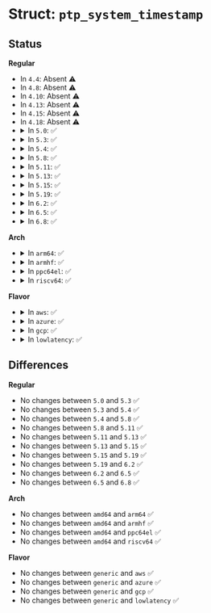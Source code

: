 # Struct: <code>ptp_system_timestamp</code>

## Status
<b>Regular</b>
<ul>
<li>
In <code>4.4</code>: Absent ⚠️
</li>
<li>
In <code>4.8</code>: Absent ⚠️
</li>
<li>
In <code>4.10</code>: Absent ⚠️
</li>
<li>
In <code>4.13</code>: Absent ⚠️
</li>
<li>
In <code>4.15</code>: Absent ⚠️
</li>
<li>
In <code>4.18</code>: Absent ⚠️
</li>
<li>
<details>
<summary>In <code>5.0</code>: ✅</summary>

```c
struct ptp_system_timestamp {
    struct timespec64 pre_ts;
    struct timespec64 post_ts;
};
```
</details>
</li>
<li>
<details>
<summary>In <code>5.3</code>: ✅</summary>

```c
struct ptp_system_timestamp {
    struct timespec64 pre_ts;
    struct timespec64 post_ts;
};
```
</details>
</li>
<li>
<details>
<summary>In <code>5.4</code>: ✅</summary>

```c
struct ptp_system_timestamp {
    struct timespec64 pre_ts;
    struct timespec64 post_ts;
};
```
</details>
</li>
<li>
<details>
<summary>In <code>5.8</code>: ✅</summary>

```c
struct ptp_system_timestamp {
    struct timespec64 pre_ts;
    struct timespec64 post_ts;
};
```
</details>
</li>
<li>
<details>
<summary>In <code>5.11</code>: ✅</summary>

```c
struct ptp_system_timestamp {
    struct timespec64 pre_ts;
    struct timespec64 post_ts;
};
```
</details>
</li>
<li>
<details>
<summary>In <code>5.13</code>: ✅</summary>

```c
struct ptp_system_timestamp {
    struct timespec64 pre_ts;
    struct timespec64 post_ts;
};
```
</details>
</li>
<li>
<details>
<summary>In <code>5.15</code>: ✅</summary>

```c
struct ptp_system_timestamp {
    struct timespec64 pre_ts;
    struct timespec64 post_ts;
};
```
</details>
</li>
<li>
<details>
<summary>In <code>5.19</code>: ✅</summary>

```c
struct ptp_system_timestamp {
    struct timespec64 pre_ts;
    struct timespec64 post_ts;
};
```
</details>
</li>
<li>
<details>
<summary>In <code>6.2</code>: ✅</summary>

```c
struct ptp_system_timestamp {
    struct timespec64 pre_ts;
    struct timespec64 post_ts;
};
```
</details>
</li>
<li>
<details>
<summary>In <code>6.5</code>: ✅</summary>

```c
struct ptp_system_timestamp {
    struct timespec64 pre_ts;
    struct timespec64 post_ts;
};
```
</details>
</li>
<li>
<details>
<summary>In <code>6.8</code>: ✅</summary>

```c
struct ptp_system_timestamp {
    struct timespec64 pre_ts;
    struct timespec64 post_ts;
};
```
</details>
</li>
</ul>
<b>Arch</b>
<ul>
<li>
<details>
<summary>In <code>arm64</code>: ✅</summary>

```c
struct ptp_system_timestamp {
    struct timespec64 pre_ts;
    struct timespec64 post_ts;
};
```
</details>
</li>
<li>
<details>
<summary>In <code>armhf</code>: ✅</summary>

```c
struct ptp_system_timestamp {
    struct timespec64 pre_ts;
    struct timespec64 post_ts;
};
```
</details>
</li>
<li>
<details>
<summary>In <code>ppc64el</code>: ✅</summary>

```c
struct ptp_system_timestamp {
    struct timespec64 pre_ts;
    struct timespec64 post_ts;
};
```
</details>
</li>
<li>
<details>
<summary>In <code>riscv64</code>: ✅</summary>

```c
struct ptp_system_timestamp {
    struct timespec64 pre_ts;
    struct timespec64 post_ts;
};
```
</details>
</li>
</ul>
<b>Flavor</b>
<ul>
<li>
<details>
<summary>In <code>aws</code>: ✅</summary>

```c
struct ptp_system_timestamp {
    struct timespec64 pre_ts;
    struct timespec64 post_ts;
};
```
</details>
</li>
<li>
<details>
<summary>In <code>azure</code>: ✅</summary>

```c
struct ptp_system_timestamp {
    struct timespec64 pre_ts;
    struct timespec64 post_ts;
};
```
</details>
</li>
<li>
<details>
<summary>In <code>gcp</code>: ✅</summary>

```c
struct ptp_system_timestamp {
    struct timespec64 pre_ts;
    struct timespec64 post_ts;
};
```
</details>
</li>
<li>
<details>
<summary>In <code>lowlatency</code>: ✅</summary>

```c
struct ptp_system_timestamp {
    struct timespec64 pre_ts;
    struct timespec64 post_ts;
};
```
</details>
</li>
</ul>

## Differences
<b>Regular</b>
<ul>
<li>
No changes between <code>5.0</code> and <code>5.3</code> ✅
</li>
<li>
No changes between <code>5.3</code> and <code>5.4</code> ✅
</li>
<li>
No changes between <code>5.4</code> and <code>5.8</code> ✅
</li>
<li>
No changes between <code>5.8</code> and <code>5.11</code> ✅
</li>
<li>
No changes between <code>5.11</code> and <code>5.13</code> ✅
</li>
<li>
No changes between <code>5.13</code> and <code>5.15</code> ✅
</li>
<li>
No changes between <code>5.15</code> and <code>5.19</code> ✅
</li>
<li>
No changes between <code>5.19</code> and <code>6.2</code> ✅
</li>
<li>
No changes between <code>6.2</code> and <code>6.5</code> ✅
</li>
<li>
No changes between <code>6.5</code> and <code>6.8</code> ✅
</li>
</ul>
<b>Arch</b>
<ul>
<li>
No changes between <code>amd64</code> and <code>arm64</code> ✅
</li>
<li>
No changes between <code>amd64</code> and <code>armhf</code> ✅
</li>
<li>
No changes between <code>amd64</code> and <code>ppc64el</code> ✅
</li>
<li>
No changes between <code>amd64</code> and <code>riscv64</code> ✅
</li>
</ul>
<b>Flavor</b>
<ul>
<li>
No changes between <code>generic</code> and <code>aws</code> ✅
</li>
<li>
No changes between <code>generic</code> and <code>azure</code> ✅
</li>
<li>
No changes between <code>generic</code> and <code>gcp</code> ✅
</li>
<li>
No changes between <code>generic</code> and <code>lowlatency</code> ✅
</li>
</ul>
